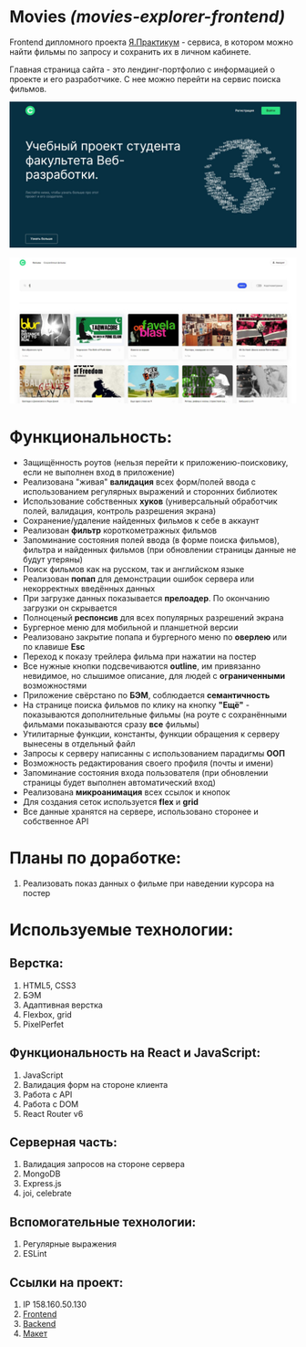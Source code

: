 # Movies *(movies-explorer-frontend)*

Frontend дипломного проекта [Я.Практикум](https://practicum.yandex.ru) - cервиса, в котором можно найти фильмы по запросу и сохранить их в личном кабинете.  

Главная страница сайта - это лендинг-портфолио с информацией о проекте и его разработчике. С нее можно перейти на сервис поиска фильмов.


![Portfolio](./src/images/scrin1.JPG)


![Movies](./src/images/scrin.JPG)


# Функциональность:

* Защищённость роутов (нельзя перейти к приложению-поисковику, если не выполнен вход в приложение)  
* Реализована "живая" __валидация__ всех форм/полей ввода с использованием регулярных выражений и сторонних библиотек  
* Использование собственных __хуков__ (универсальный обработчик полей, валидация, контроль разрешения экрана)  
* Сохранение/удаление найденных фильмов к себе в аккаунт  
* Реализован __фильтр__ короткометражных фильмов  
* Запоминание состояния полей ввода (в форме поиска фильмов), фильтра и найденных фильмов (при обновлении страницы данные не будут утеряны)  
* Поиск фильмов как на русском, так и английском языке  
* Реализован __попап__ для демонстрации ошибок сервера или некорректных введённых данных  
* При загрузке данных показывается __прелоадер__. По окончанию загрузки он скрывается  
* Полноценый __респонсив__ для всех популярных разрешений экрана  
* Бургерное меню для мобильной и планшетной версии  
* Реализовано закрытие попапа и бургерного меню по __оверлею__ или по клавише __Esc__  
* Переход к показу трейлера фильма при нажатии на постер  
* Все нужные кнопки подсвечиваются __outline__, им привязанно невидимое, но слышимое описание, для людей с __ограниченными__ возможностями  
* Приложение свёрстано по __БЭМ__, соблюдается __семантичность__  
* На странице поиска фильмов по клику на кнопку __"Ещё"__ - показываются дополнительные фильмы (на роуте с сохранёнными фильмами показываются сразу __все__ фильмы)  
* Утилитарные функции, константы, функции обращения к серверу вынесены в отдельный файл  
* Запросы к серверу написанны с использованием парадигмы __ООП__  
* Возможность редактирования своего профиля (почты и имени)  
* Запоминание состояния входа пользователя (при обновлении страницы будет выполнен автоматический вход)  
* Реализована __микроанимация__ всех ссылок и кнопок  
* Для создания сеток используется __flex__ и __grid__  
* Все данные хранятся на сервере, использовано сторонее и собственное API  

# Планы по доработке:
1. Реализовать показ данных о фильме при наведении курсора на постер

# Используемые технологии:

## Верстка:
1. HTML5, CSS3  
2. БЭМ  
3. Адаптивная верстка  
4. Flexbox, grid  
5. PixelPerfet  

## Функциональность на React и JavaScript:
1. JavaScript  
2. Валидация форм на стороне клиента  
3. Работа с API  
4. Работа с DOM  
5. React Router v6  

## Серверная часть:
1. Валидация запросов на стороне сервера  
2. MongoDB  
3. Express.js  
4. joi, celebrate  

## Вспомогательные технологии:
1. Регулярные выражения  
2. ESLint  

## Ссылки на проект:

1. IP 158.160.50.130  
2. [Frontend](https://diplom.akunstman.nomoredomains.xyz)  
3. [Backend](https://api.diplom.akunstman.nomoredomains.xyz)  
4. [Макет](https://disk.yandex.ru/d/zi5qEToXWYMvcQ)  